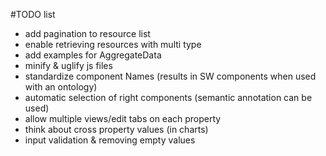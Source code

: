 #TODO list
- add pagination to resource list
- enable retrieving resources with multi type
- add examples for AggregateData
- minify & uglify js files
- standardize component Names (results in SW components when used with an ontology)
- automatic selection of right components (semantic annotation can be used)
- allow multiple views/edit tabs on each property
- think about cross property values (in charts)
- input validation & removing empty values
